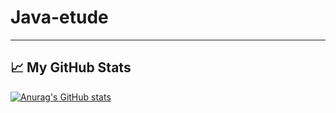 # Java-etude
---

## &#x1f4c8; My GitHub Stats
[![Anurag's GitHub stats](https://github-readme-stats.vercel.app/apimariazinchyn=anuraghazra)](https://github.com/anuraghazra/github-readme-stats)
